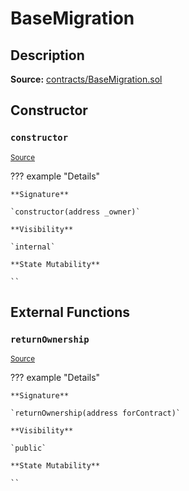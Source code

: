 # BaseMigration

## Description

**Source:** [contracts/BaseMigration.sol](https://github.com/Synthetixio/synthetix/tree/v2.79.1/contracts/BaseMigration.sol)

## Constructor

### `constructor`

<sub>[Source](https://github.com/Synthetixio/synthetix/tree/v2.79.1/contracts/BaseMigration.sol#L6)</sub>

??? example "Details"

    **Signature**

    `constructor(address _owner)`

    **Visibility**

    `internal`

    **State Mutability**

    ``

## External Functions

### `returnOwnership`

<sub>[Source](https://github.com/Synthetixio/synthetix/tree/v2.79.1/contracts/BaseMigration.sol#L9)</sub>

??? example "Details"

    **Signature**

    `returnOwnership(address forContract)`

    **Visibility**

    `public`

    **State Mutability**

    ``
